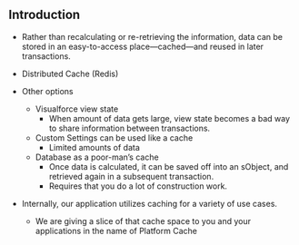 ## Introduction

- Rather than recalculating or re-retrieving the information, data can be stored in an easy-to-access place—cached—and reused in later transactions.
- Distributed Cache (Redis)
- Other options
    -  Visualforce view state
        -  When amount of data gets large, view state becomes a bad way to share information between transactions. 
    - Custom Settings can be used like a cache  
        - Limited amounts of data
    -  Database as a poor-man’s cache
        - Once data is calculated, it can be saved off into an sObject, and retrieved again in a subsequent transaction. 
        - Requires that you do a lot of construction work.

- Internally, our application utilizes caching for a variety of use cases.
    - We are giving a slice of that cache space to you and your applications in the name of Platform Cache 
